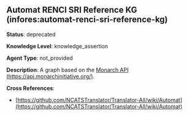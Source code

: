 [//]: # (DO NOT MANUALLY EDIT THIS FILE. IT IS GENERATED FROM A TEMPLATE.)

## Automat RENCI SRI Reference KG (infores:automat-renci-sri-reference-kg)

**Status**: deprecated
  
**Knowledge Level**: knowledge_assertion
  
**Agent Type**: not_provided

**Description**: A graph based on the [Monarch API (https://api.monarchinitiative.org/)](https://api.monarchinitiative.org/).

**Cross References**:

- [https://github.com/NCATSTranslator/Translator-All/wiki/Automat](https://github.com/NCATSTranslator/Translator-All/wiki/Automat)

